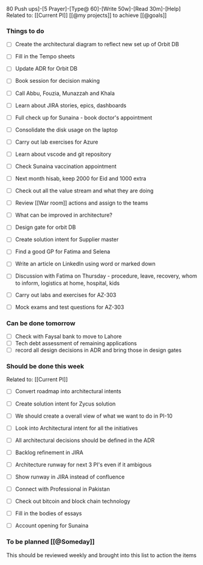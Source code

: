 
80 Push ups]-[5 Prayer]-[Type@ 60]-[Write 50w]-[Read 30m]-[Help] 
Related to: [[Current PI]]  [[@my projects]] to achieve [[@goals]]

### Things to do 
- [ ] Create the architectural diagram to reflect new set up of Orbit DB
- [ ] Fill in the Tempo sheets
- [ ] Update ADR for Orbit DB
- [ ] Book session for decision making 
- [ ] Call Abbu, Fouzia, Munazzah and Khala
- [ ] Learn about JIRA stories, epics, dashboards
- [ ] Full check up for Sunaina - book doctor's appointment
- [ ] Consolidate the disk usage on the laptop
- [ ] Carry out lab exercises for Azure 
- [ ] Learn about vscode and git repository
- [ ] Check Sunaina vaccination appointment
- [ ] Next month hisab, keep 2000 for Eid and 1000 extra

- [ ] Check out all the value stream and what they are doing
- [ ] Review [[War room]] actions and assign to the teams
- [ ] What can be improved in architecture?
- [ ] Design gate for orbit DB

- [ ] Create solution intent for Supplier master
- [ ] Find a good GP for Fatima and Selena 
- [ ] Write an article on LinkedIn using word or marked down
- [ ] Discussion with Fatima on Thursday - procedure, leave, recovery, whom to inform, logistics at home, hospital, kids
- [ ] Carry out labs and exercises for AZ-303
- [ ] Mock exams and test questions for AZ-303
	
### Can be done tomorrow 
- [ ] Check with Faysal bank to move to Lahore
- [ ] Tech debt assessment of remaining applications
- [ ] record all design decisions in ADR and bring those in design gates

### Should be done this week
Related to: [[Current PI]]
- [ ] Convert roadmap into architectural intents
- [ ] Create solution intent for Zycus solution
- [ ] We should create a overall view of what we want to do in PI-10
- [ ] Look into Architectural intent for all the initiatives
- [ ] All architectural decisions should be defined in the ADR
- [ ] Backlog refinement in JIRA
- [ ] Architecture runway for next 3 PI's even if it ambigous
- [ ] Show runway in JIRA instead of confluence
- [ ] Connect with Professional in Pakistan

- [ ] Check out bitcoin and block chain technology
- [ ] Fill in the bodies of essays 
- [ ] Account opening for Sunaina

### To be planned [[@Someday]]
This should be reviewed weekly and brought into this list to action the items
